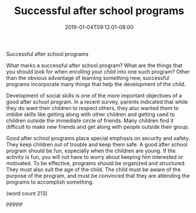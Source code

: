 ﻿---
title: "Successful after school programs"
date: 2019-01-04T09:12:01-08:00
description: "After School Activities Tips for Web Success"
featured_image: "/images/After School Activities.jpg"
tags: ["After School Activities"]
---

Successful after school programs

What marks a successful after school program? What are the things that you
should look for when enrolling your child into one such program? Other 
than the obvious advantage of learning something new, successful programs 
incorporate many things that help the development of the child. 

Development of social skills is one of the more important objectives of a 
good after school program. In a recent survey, parents indicated that 
while they do want their children to respect others, they also wanted them 
to imbibe skills like getting along with other children and getting used 
to children outside the immediate circle of friends. Many children find it 
difficult to make new friends and get along with people outside their 
group. 

Good after school programs place special emphasis on security and safety. 
They keep children out of trouble and keep them safe. A good after school 
program should be fun, especially when the children are young. If the 
activity is fun, you will not have to worry about keeping him interested 
or motivated. To be effective, programs should be organized and 
structured. They must also suit the age of the child. The child must be 
aware of the purpose of the program, and must be convinced that they are 
attending the programs to accomplish something. 

(word count 213)

PPPPP
